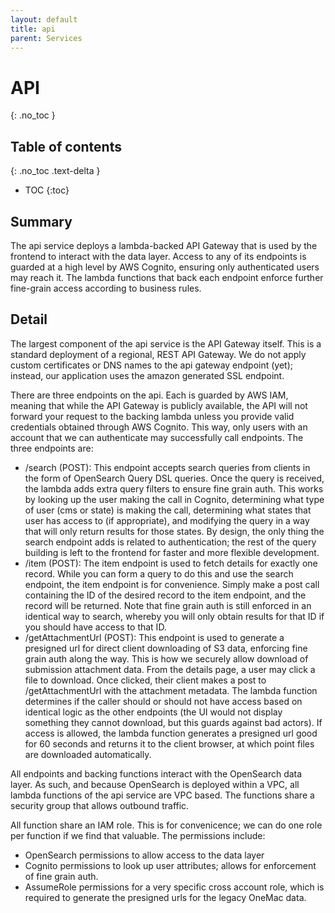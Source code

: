 ```yaml
---
layout: default
title: api
parent: Services
---
```


# API
{: .no_toc }

## Table of contents
{: .no_toc .text-delta }

- TOC
{:toc}

## Summary

The api service deploys a lambda-backed API Gateway that is used by the frontend to interact with the data layer.  Access to any of its endpoints is guarded at a high level by AWS Cognito, ensuring only authenticated users may reach it.  The lambda functions that back each endpoint enforce further fine-grain access according to business rules.


## Detail

The largest component of the api service is the API Gateway itself.  This is a standard deployment of a regional, REST API Gateway.  We do not apply custom certificates or DNS names to the api gateway endpoint (yet); instead, our application uses the amazon generated SSL endpoint.  

There are three endpoints on the api.  Each is guarded by AWS IAM, meaning that while the API Gateway is publicly available, the API will not forward your request to the backing lambda unless you provide valid credentials obtained through AWS Cognito.  This way, only users with an account that we can authenticate may successfully call endpoints.  The three endpoints are:
- /search (POST):  This endpoint accepts search queries from clients in the form of OpenSearch Query DSL queries.  Once the query is received, the lambda adds extra query filters to ensure fine grain auth.  This works by looking up the user making the call in Cognito, determining what type of user (cms or state) is making the call, determining what states that user has access to (if appropriate), and modifying the query in a way that will only return results for those states.  By design, the only thing the search endpoint adds is related to authentication; the rest of the query building is left to the frontend for faster and more flexible development.
- /item (POST):  The item endpoint is used to fetch details for exactly one record.  While you can form a query to do this and use the search endpoint, the item endpoint is for convenience.  Simply make a post call containing the ID of the desired record to the item endpoint, and the record will be returned.  Note that fine grain auth is still enforced in an identical way to search, whereby you will only obtain results for that ID if you should have access to that ID.
- /getAttachmentUrl (POST):  This endpoint is used to generate a presigned url for direct client downloading of S3 data, enforcing fine grain auth along the way.  This is how we securely allow download of submission attachment data.  From the details page, a user may click a file to download.  Once clicked, their client makes a post to /getAttachmentUrl with the attachment metadata.  The lambda function determines if the caller should or should not have access based on identical logic as the other endpoints (the UI would not display something they cannot download, but this guards against bad actors).  If access is allowed, the lambda function generates a presigned url good for 60 seconds and returns it to the client browser, at which point files are downloaded automatically.

All endpoints and backing functions interact with the OpenSearch data layer.  As such, and because OpenSearch is deployed within a VPC, all lambda functions of the api service are VPC based.  The functions share a security group that allows outbound traffic.  

All function share an IAM role.  This is for convenicence; we can do one role per function if we find that valuable.  The permissions include:
- OpenSearch permissions to allow access to the data layer
- Cognito permissions to look up user attributes; allows for enforcement of fine grain auth.
- AssumeRole permissions for a very specific cross account role, which is required to generate the presigned urls for the legacy OneMac data.

